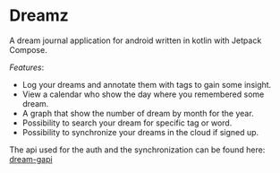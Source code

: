 # Dreamz

A dream journal application for android written in kotlin with Jetpack Compose.

_Features_:

- Log your dreams and annotate them with tags to gain some insight.
- View a calendar who show the day where you remembered some dream.
- A graph that show the number of dream by month for the year.
- Possibility to search your dream for specific tag or word.
- Possibility to synchronize your dreams in the cloud if signed up.

The api used for the auth and the synchronization can be found here: [dream-gapi](https://github.com/Nassafy/dreamz-gapi)
